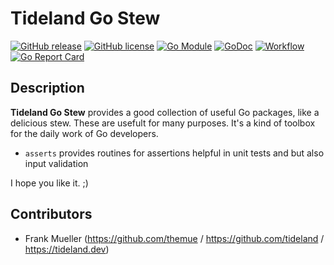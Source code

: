 # Tideland Go Stew

[![GitHub release](https://img.shields.io/github/release/tideland/go-stew.svg)](https://github.com/tideland/go-stew)
[![GitHub license](https://img.shields.io/badge/license-New%20BSD-blue.svg)](https://raw.githubusercontent.com/tideland/go-stew/master/LICENSE)
[![Go Module](https://img.shields.io/github/go-mod/go-version/tideland/go-stew)](https://github.com/tideland/go-stew/blob/master/go.mod)
[![GoDoc](https://godoc.org/tideland.dev/go/stew?status.svg)](https://pkg.go.dev/mod/tideland.dev/go/stew?tab=packages)
[![Workflow](https://github.com/tideland/go-stew/actions/workflows/go.yml/badge.svg)](https://github.com/tideland/go-stew/actions/)
[![Go Report Card](https://goreportcard.com/badge/github.com/tideland/go-stew)](https://goreportcard.com/report/tideland.dev/go/stew)

## Description

**Tideland Go Stew** provides a good collection of useful Go packages, like a delicious stew. These are usefult for many purposes. It's a kind of toolbox for the daily work of Go developers.

* `asserts` provides routines for assertions helpful in unit tests and but also input validation

I hope you like it. ;)

## Contributors

- Frank Mueller (https://github.com/themue / https://github.com/tideland / https://tideland.dev)

